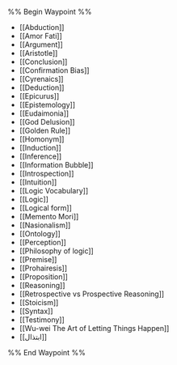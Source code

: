 %% Begin Waypoint %%
- [[Abduction]]
- [[Amor Fati]]
- [[Argument]]
- [[Aristotle]]
- [[Conclusion]]
- [[Confirmation Bias]]
- [[Cyrenaics]]
- [[Deduction]]
- [[Epicurus]]
- [[Epistemology]]
- [[Eudaimonia]]
- [[God Delusion]]
- [[Golden Rule]]
- [[Homonym]]
- [[Induction]]
- [[Inference]]
- [[Information Bubble]]
- [[Introspection]]
- [[Intuition]]
- [[Logic Vocabulary]]
- [[Logic]]
- [[Logical form]]
- [[Memento Mori]]
- [[Nasionalism]]
- [[Ontology]]
- [[Perception]]
- [[Philosophy of logic]]
- [[Premise]]
- [[Prohairesis]]
- [[Proposition]]
- [[Reasoning]]
- [[Retrospective vs Prospective Reasoning]]
- [[Stoicism]]
- [[Syntax]]
- [[Testimony]]
- [[Wu-wei The Art of Letting Things Happen]]
- [[ابتذال]]

%% End Waypoint %%
